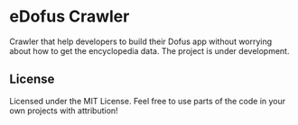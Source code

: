 # eDofus Crawler

Crawler that help developers to build their Dofus app without worrying about how to get the encyclopedia data. The project is under development.

## License

Licensed under the MIT License. Feel free to use parts of the code in your own projects with attribution!
